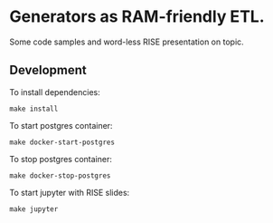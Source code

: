 # Generators as RAM-friendly ETL.

Some code samples and word-less RISE presentation on topic.

## Development

To install dependencies:

```shell
make install
```

To start postgres container:

```shell
make docker-start-postgres
```

To stop postgres container:

```shell
make docker-stop-postgres
```

To start jupyter with RISE slides:

```shell
make jupyter
```
